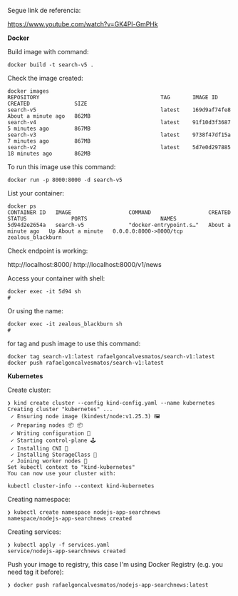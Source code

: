 Segue link de referencia:

https://www.youtube.com/watch?v=GK4Pl-GmPHk

**Docker**

Build image with command:

```
docker build -t search-v5 .
```

Check the image created:

```
docker images
REPOSITORY                                      TAG       IMAGE ID       CREATED              SIZE
search-v5                                       latest    169d9af74fe8   About a minute ago   862MB
search-v4                                       latest    91f10d3f3687   5 minutes ago        867MB
search-v3                                       latest    9738f47df15a   7 minutes ago        867MB
search-v2                                       latest    5d7e0d297885   18 minutes ago       862MB
```

To run this image use this command:

```
docker run -p 8000:8000 -d search-v5
```

List your container:

```
docker ps
CONTAINER ID   IMAGE                  COMMAND                  CREATED              STATUS              PORTS                       NAMES
5d94d2e2654a   search-v5              "docker-entrypoint.s…"   About a minute ago   Up About a minute   0.0.0.0:8000->8000/tcp      zealous_blackburn
```

Check endpoint is working:

http://localhost:8000/
http://localhost:8000/v1/news

Access your container with shell:

```
docker exec -it 5d94 sh
# 
```

Or using the name:

```
docker exec -it zealous_blackburn sh
# 
```

for tag and push image to use this command:

```
docker tag search-v1:latest rafaelgoncalvesmatos/search-v1:latest
docker push rafaelgoncalvesmatos/search-v1:latest
```

**Kubernetes**

Create cluster:

```
❯ kind create cluster --config kind-config.yaml --name kubernetes
Creating cluster "kubernetes" ...
 ✓ Ensuring node image (kindest/node:v1.25.3) 🖼
 ✓ Preparing nodes 📦 📦  
 ✓ Writing configuration 📜 
 ✓ Starting control-plane 🕹️ 
 ✓ Installing CNI 🔌 
 ✓ Installing StorageClass 💾 
 ✓ Joining worker nodes 🚜 
Set kubectl context to "kind-kubernetes"
You can now use your cluster with:

kubectl cluster-info --context kind-kubernetes
```

Creating namespace:

```
❯ kubectl create namespace nodejs-app-searchnews
namespace/nodejs-app-searchnews created
```

Creating services:

```
❯ kubectl apply -f services.yaml
service/nodejs-app-searchnews created
```

Push your image to registry, this case I'm using Docker Registry (e.g. you need tag it before):

```
❯ docker push rafaelgoncalvesmatos/nodejs-app-searchnews:latest
```

